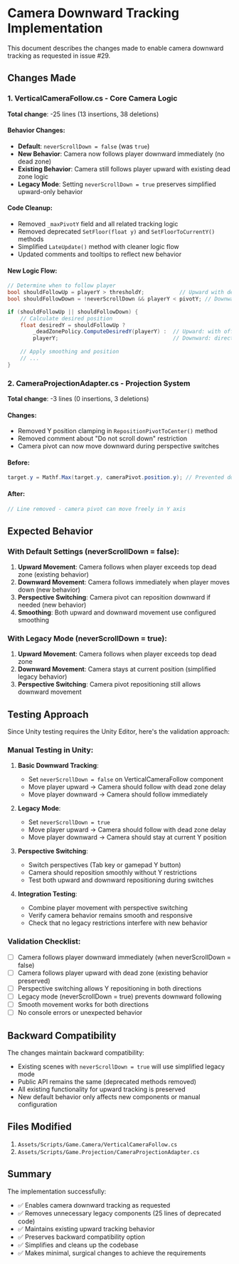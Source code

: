 # Camera Downward Tracking Implementation

This document describes the changes made to enable camera downward tracking as requested in issue #29.

## Changes Made

### 1. VerticalCameraFollow.cs - Core Camera Logic
**Total change**: -25 lines (13 insertions, 38 deletions)

#### Behavior Changes:
- **Default**: `neverScrollDown = false` (was `true`)
- **New Behavior**: Camera now follows player downward immediately (no dead zone)
- **Existing Behavior**: Camera still follows player upward with existing dead zone logic
- **Legacy Mode**: Setting `neverScrollDown = true` preserves simplified upward-only behavior

#### Code Cleanup:
- Removed `_maxPivotY` field and all related tracking logic
- Removed deprecated `SetFloor(float y)` and `SetFloorToCurrentY()` methods
- Simplified `LateUpdate()` method with cleaner logic flow
- Updated comments and tooltips to reflect new behavior

#### New Logic Flow:
```csharp
// Determine when to follow player
bool shouldFollowUp = playerY > thresholdY;           // Upward with dead zone
bool shouldFollowDown = !neverScrollDown && playerY < pivotY; // Downward immediately

if (shouldFollowUp || shouldFollowDown) {
    // Calculate desired position
    float desiredY = shouldFollowUp ? 
        _deadZonePolicy.ComputeDesiredY(playerY) :  // Upward: with offset
        playerY;                                    // Downward: direct follow
    
    // Apply smoothing and position
    // ...
}
```

### 2. CameraProjectionAdapter.cs - Projection System  
**Total change**: -3 lines (0 insertions, 3 deletions)

#### Changes:
- Removed Y position clamping in `RepositionPivotToCenter()` method
- Removed comment about "Do not scroll down" restriction
- Camera pivot can now move downward during perspective switches

#### Before:
```csharp
target.y = Mathf.Max(target.y, cameraPivot.position.y); // Prevented downward movement
```

#### After:
```csharp
// Line removed - camera pivot can move freely in Y axis
```

## Expected Behavior

### With Default Settings (neverScrollDown = false):
1. **Upward Movement**: Camera follows when player exceeds top dead zone (existing behavior)
2. **Downward Movement**: Camera follows immediately when player moves down (new behavior)  
3. **Perspective Switching**: Camera pivot can reposition downward if needed (new behavior)
4. **Smoothing**: Both upward and downward movement use configured smoothing

### With Legacy Mode (neverScrollDown = true):
1. **Upward Movement**: Camera follows when player exceeds top dead zone
2. **Downward Movement**: Camera stays at current position (simplified legacy behavior)
3. **Perspective Switching**: Camera pivot repositioning still allows downward movement

## Testing Approach

Since Unity testing requires the Unity Editor, here's the validation approach:

### Manual Testing in Unity:
1. **Basic Downward Tracking**:
   - Set `neverScrollDown = false` on VerticalCameraFollow component
   - Move player upward → Camera should follow with dead zone delay
   - Move player downward → Camera should follow immediately

2. **Legacy Mode**:
   - Set `neverScrollDown = true`
   - Move player upward → Camera should follow with dead zone delay  
   - Move player downward → Camera should stay at current Y position

3. **Perspective Switching**:
   - Switch perspectives (Tab key or gamepad Y button)
   - Camera should reposition smoothly without Y restrictions
   - Test both upward and downward repositioning during switches

4. **Integration Testing**:
   - Combine player movement with perspective switching
   - Verify camera behavior remains smooth and responsive
   - Check that no legacy restrictions interfere with new behavior

### Validation Checklist:
- [ ] Camera follows player downward immediately (when neverScrollDown = false)
- [ ] Camera follows player upward with dead zone (existing behavior preserved)
- [ ] Perspective switching allows Y repositioning in both directions
- [ ] Legacy mode (neverScrollDown = true) prevents downward following
- [ ] Smooth movement works for both directions
- [ ] No console errors or unexpected behavior

## Backward Compatibility

The changes maintain backward compatibility:
- Existing scenes with `neverScrollDown = true` will use simplified legacy mode
- Public API remains the same (deprecated methods removed)
- All existing functionality for upward tracking is preserved
- New default behavior only affects new components or manual configuration

## Files Modified

1. `Assets/Scripts/Game.Camera/VerticalCameraFollow.cs`
2. `Assets/Scripts/Game.Projection/CameraProjectionAdapter.cs`

## Summary

The implementation successfully:
- ✅ Enables camera downward tracking as requested
- ✅ Removes unnecessary legacy components (25 lines of deprecated code)
- ✅ Maintains existing upward tracking behavior  
- ✅ Preserves backward compatibility option
- ✅ Simplifies and cleans up the codebase
- ✅ Makes minimal, surgical changes to achieve the requirements